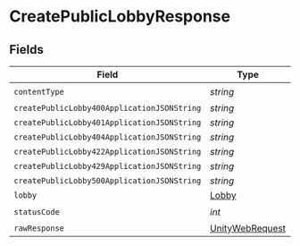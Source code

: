 # CreatePublicLobbyResponse


## Fields

| Field                                                                                                            | Type                                                                                                             | Required                                                                                                         | Description                                                                                                      |
| ---------------------------------------------------------------------------------------------------------------- | ---------------------------------------------------------------------------------------------------------------- | ---------------------------------------------------------------------------------------------------------------- | ---------------------------------------------------------------------------------------------------------------- |
| `contentType`                                                                                                    | *string*                                                                                                         | :heavy_check_mark:                                                                                               | N/A                                                                                                              |
| `createPublicLobby400ApplicationJSONString`                                                                      | *string*                                                                                                         | :heavy_minus_sign:                                                                                               | N/A                                                                                                              |
| `createPublicLobby401ApplicationJSONString`                                                                      | *string*                                                                                                         | :heavy_minus_sign:                                                                                               | N/A                                                                                                              |
| `createPublicLobby404ApplicationJSONString`                                                                      | *string*                                                                                                         | :heavy_minus_sign:                                                                                               | N/A                                                                                                              |
| `createPublicLobby422ApplicationJSONString`                                                                      | *string*                                                                                                         | :heavy_minus_sign:                                                                                               | N/A                                                                                                              |
| `createPublicLobby429ApplicationJSONString`                                                                      | *string*                                                                                                         | :heavy_minus_sign:                                                                                               | N/A                                                                                                              |
| `createPublicLobby500ApplicationJSONString`                                                                      | *string*                                                                                                         | :heavy_minus_sign:                                                                                               | N/A                                                                                                              |
| `lobby`                                                                                                          | [Lobby](../../models/shared/Lobby.md)                                                                            | :heavy_minus_sign:                                                                                               | N/A                                                                                                              |
| `statusCode`                                                                                                     | *int*                                                                                                            | :heavy_check_mark:                                                                                               | N/A                                                                                                              |
| `rawResponse`                                                                                                    | [UnityWebRequest](https://docs.unity3d.com/2021.3/Documentation/ScriptReference/Networking.UnityWebRequest.html) | :heavy_minus_sign:                                                                                               | N/A                                                                                                              |